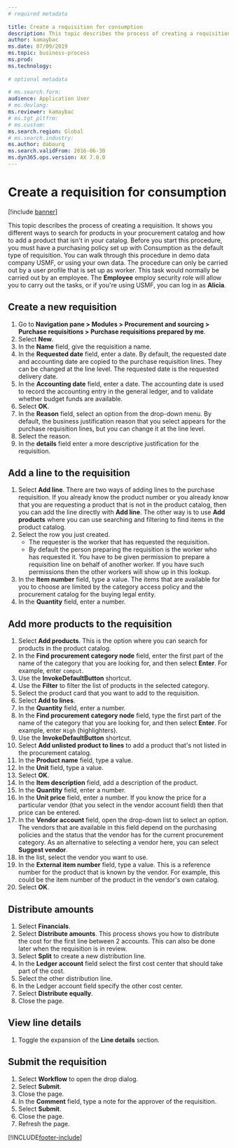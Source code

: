 ```yaml
--- 
# required metadata 
 
title: Create a requisition for consumption
description: This topic describes the process of creating a requisition. 
author: kamaybac
ms.date: 07/09/2019
ms.topic: business-process 
ms.prod:  
ms.technology:  
 
# optional metadata 
 
# ms.search.form:   
audience: Application User 
# ms.devlang:  
ms.reviewer: kamaybac
# ms.tgt_pltfrm:  
# ms.custom:  
ms.search.region: Global
# ms.search.industry: 
ms.author: dabourq
ms.search.validFrom: 2016-06-30 
ms.dyn365.ops.version: AX 7.0.0 
---
```

# Create a requisition for consumption

[!include [banner](../../includes/banner.md)]

This topic describes the process of creating a requisition. It shows you different ways to search for products in your procurement catalog and how to add a product that isn't in your catalog. Before you start this procedure, you must have a purchasing policy set up with Consumption as the default type of requisition. You can walk through this procedure in demo data company USMF, or using your own data. The procedure can only be carried out by a user profile that is set up as worker. This task would normally be carried out by an employee. The **Employee** employ security role will allow you to carry out the tasks, or if you're using USMF, you can log in as **Alicia**.


## Create a new requisition
1. Go to **Navigation pane > Modules > Procurement and sourcing > Purchase requisitions > Purchase requisitions prepared by me**.
2. Select **New**.
3. In the **Name** field, give the requisition a name.
4. In the **Requested date** field, enter a date. By default, the requested date and accounting date are copied to the purchase requisition lines. They can be changed at the line level. The requested date is the requested delivery date.  
5. In the **Accounting date** field, enter a date. The accounting date is used to record the accounting entry in the general ledger, and to validate whether budget funds are available.  
6. Select **OK**.
7. In the **Reason** field, select an option from the drop-down menu. By default, the business justification reason that you select appears for the purchase requisition lines, but you can change it at the line level.  
8. Select the reason.
9. In the **details** field enter a more descriptive justification for the requisition.

## Add a line to the requisition
1. Select **Add line**. There are two ways of adding lines to the purchase requisition. If you already know the product number or you already know that you are requesting a product that is not in the product catalog, then you can add the line directly with **Add line**. The other way is to use **Add products** where you can use searching and filtering to find items in the product catalog.    
2. Select the row you just created.
    - The requester is the worker that has requested the requisition.   
    - By default the person preparing the requisition is the worker who has requested it. You have to be given permission to prepare a requisition line on behalf of another worker. If you have such permissions then the other workers will show up in this lookup.  
3. In the **Item number** field, type a value. The items that are available for you to choose are limited by the category access policy and the procurement catalog for the buying legal entity.   
4. In the **Quantity** field, enter a number.

## Add more products to the requisition
1. Select **Add products**. This is the option where you can search for products in the product catalog.    
2. In the **Find procurement category node** field, enter the first part of the name of the category that you are looking for, and then select **Enter**. For example, enter `comput`.  
3. Use the **InvokeDefaultButton** shortcut.
4. Use the **Filter** to filter the list of products in the selected category.
5. Select the product card that you want to add to the requisition.
6. Select **Add to lines**.
7. In the **Quantity** field, enter a number.
8. In the **Find procurement category node** field, type the first part of the name of the category that you are looking for, and then select **Enter**. For example, enter `High` (highlighters).  
9. Use the **InvokeDefaultButton** shortcut.
10. Select **Add unlisted product to lines** to add a product that's not listed in the procurement catalog.
11. In the **Product name** field, type a value.
12. In the **Unit** field, type a value.
13. Select **OK**.
14. In the **Item description** field, add a description of the product.
15. In the **Quantity** field, enter a number.
16. In the **Unit price** field, enter a number. If you know the price for a particular vendor (that you select in the vendor account field) then that price can be entered.   
17. In the **Vendor account** field, open the drop-down list to select an option. The vendors that are available in this field depend on the purchasing policies and the status that the vendor has for the current procurement category. As an alternative to selecting a vendor here, you can select **Suggest vendor**.    
18. In the list, select the vendor you want to use.
19. In the **External item number** field, type a value. This is a reference number for the product that is known by the vendor. For example, this could be the item number of the product in the vendor's own catalog.  
20. Select **OK**.

## Distribute amounts
1. Select **Financials**.
2. Select **Distribute amounts**. This process shows you how to distribute the cost for the first line between 2 accounts. This can also be done later when the requisition is in review.  
3. Select **Split** to create a new distribution line.
4. In the **Ledger account** field select the first cost center that should take part of the cost.
5. Select the other distribution line.
6. In the Ledger account field specify the other cost center.
7. Select **Distribute equally**.
8. Close the page.

## View line details
1. Toggle the expansion of the **Line details** section.

## Submit the requisition
1. Select **Workflow** to open the drop dialog.
2. Select **Submit**.
3. Close the page.
4. In the **Comment** field, type a note for the approver of the requisition.
5. Select **Submit**.
6. Close the page.
7. Refresh the page.



[!INCLUDE[footer-include](../../../includes/footer-banner.md)]